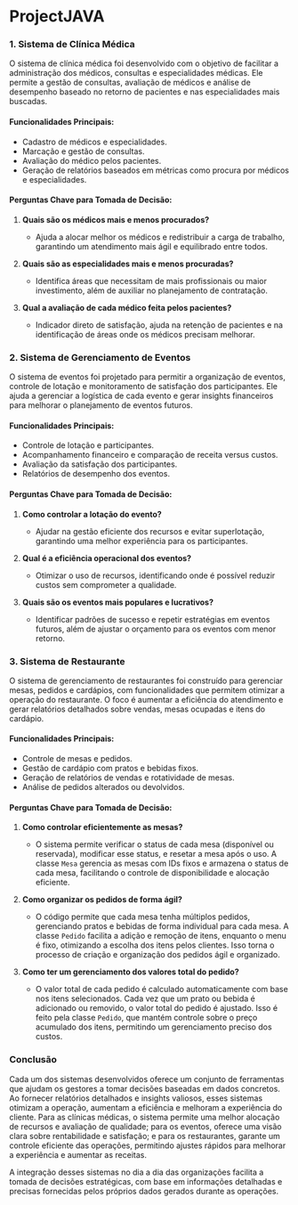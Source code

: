 # ProjectJAVA

### 1. Sistema de Clínica Médica

O sistema de clínica médica foi desenvolvido com o objetivo de facilitar a administração dos médicos, consultas e especialidades médicas. Ele permite a gestão de consultas, avaliação de médicos e análise de desempenho baseado no retorno de pacientes e nas especialidades mais buscadas. 

#### Funcionalidades Principais:
- Cadastro de médicos e especialidades.
- Marcação e gestão de consultas.
- Avaliação do médico pelos pacientes.
- Geração de relatórios baseados em métricas como procura por médicos e especialidades.

#### Perguntas Chave para Tomada de Decisão:
1. **Quais são os médicos mais e menos procurados?**
   - Ajuda a alocar melhor os médicos e redistribuir a carga de trabalho, garantindo um atendimento mais ágil e equilibrado entre todos.
   
2. **Quais são as especialidades mais e menos procuradas?**
   - Identifica áreas que necessitam de mais profissionais ou maior investimento, além de auxiliar no planejamento de contratação.

3. **Qual a avaliação de cada médico feita pelos pacientes?**
   - Indicador direto de satisfação, ajuda na retenção de pacientes e na identificação de áreas onde os médicos precisam melhorar.

### 2. Sistema de Gerenciamento de Eventos

O sistema de eventos foi projetado para permitir a organização de eventos, controle de lotação e monitoramento de satisfação dos participantes. Ele ajuda a gerenciar a logística de cada evento e gerar insights financeiros para melhorar o planejamento de eventos futuros.

#### Funcionalidades Principais:
- Controle de lotação e participantes.
- Acompanhamento financeiro e comparação de receita versus custos.
- Avaliação da satisfação dos participantes.
- Relatórios de desempenho dos eventos.

#### Perguntas Chave para Tomada de Decisão:
1. **Como controlar a lotação do evento?**
   - Ajudar na gestão eficiente dos recursos e evitar superlotação, garantindo uma melhor experiência para os participantes.

2. **Qual é a eficiência operacional dos eventos?**
   - Otimizar o uso de recursos, identificando onde é possível reduzir custos sem comprometer a qualidade.

3. **Quais são os eventos mais populares e lucrativos?**
   - Identificar padrões de sucesso e repetir estratégias em eventos futuros, além de ajustar o orçamento para os eventos com menor retorno.

### 3. Sistema de Restaurante

O sistema de gerenciamento de restaurantes foi construído para gerenciar mesas, pedidos e cardápios, com funcionalidades que permitem otimizar a operação do restaurante. O foco é aumentar a eficiência do atendimento e gerar relatórios detalhados sobre vendas, mesas ocupadas e itens do cardápio.

#### Funcionalidades Principais:
- Controle de mesas e pedidos.
- Gestão de cardápio com pratos e bebidas fixos.
- Geração de relatórios de vendas e rotatividade de mesas.
- Análise de pedidos alterados ou devolvidos.

#### Perguntas Chave para Tomada de Decisão:

1. **Como controlar eficientemente as mesas?**
   - O sistema permite verificar o status de cada mesa (disponível ou reservada), modificar esse status, e resetar a mesa após o uso. A classe `Mesa` gerencia as mesas com IDs fixos e armazena o status de cada mesa, facilitando o controle de disponibilidade e alocação eficiente.

2. **Como organizar os pedidos de forma ágil?**
   - O código permite que cada mesa tenha múltiplos pedidos, gerenciando pratos e bebidas de forma individual para cada mesa. A classe `Pedido` facilita a adição e remoção de itens, enquanto o menu é fixo, otimizando a escolha dos itens pelos clientes. Isso torna o processo de criação e organização dos pedidos ágil e organizado.

3. **Como ter um gerenciamento dos valores total do pedido?**
   - O valor total de cada pedido é calculado automaticamente com base nos itens selecionados. Cada vez que um prato ou bebida é adicionado ou removido, o valor total do pedido é ajustado. Isso é feito pela classe `Pedido`, que mantém controle sobre o preço acumulado dos itens, permitindo um gerenciamento preciso dos custos.

### Conclusão

Cada um dos sistemas desenvolvidos oferece um conjunto de ferramentas que ajudam os gestores a tomar decisões baseadas em dados concretos. Ao fornecer relatórios detalhados e insights valiosos, esses sistemas otimizam a operação, aumentam a eficiência e melhoram a experiência do cliente. Para as clínicas médicas, o sistema permite uma melhor alocação de recursos e avaliação de qualidade; para os eventos, oferece uma visão clara sobre rentabilidade e satisfação; e para os restaurantes, garante um controle eficiente das operações, permitindo ajustes rápidos para melhorar a experiência e aumentar as receitas.

A integração desses sistemas no dia a dia das organizações facilita a tomada de decisões estratégicas, com base em informações detalhadas e precisas fornecidas pelos próprios dados gerados durante as operações.
